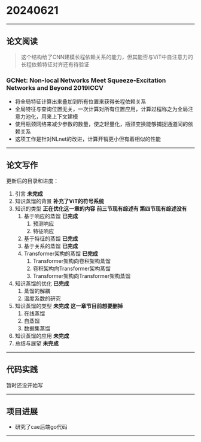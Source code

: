 # 20240621


---

## 论文阅读  

> 这个结构给了CNN建模长程依赖关系的能力，但其能否与ViT中自注意力的长程依赖特征对齐还有待验证
### GCNet: Non-local Networks Meet Squeeze-Excitation Networks and Beyond  2019ICCV
- 将全局特征计算出来叠加到所有位置来获得长程依赖关系
- 全局特征与查询位置无关，一次计算对所有位置应用，计算过程称之为全局注意力池化，用来上下文建模
- 使用瓶颈网络来减少参数的数量，使之轻量化，瓶颈变换能够捕捉通道间的依赖关系
- 这项工作是针对NLnet的改进，计算开销更小但有着相似的性能

---

## 论文写作

更新后的目录和进度：

1. 引言 **未完成**
2. 知识蒸馏的背景  **补充了ViT的符号系统**
3. 知识的类型 **正在优化这一章的内容** **前三节现有综述有  第四节现有综述没有**
   1. 基于响应的蒸馏  **已完成** 
      1. 预测响应
      2. 特征响应
   2. 基于特征的蒸馏  **已完成**
   3. 基于关系的蒸馏  **已完成**
   4. Transformer架构的蒸馏  **已完成**
      1. Transformer架构向卷积架构蒸馏
      2. 卷积架构向Transformer架构蒸馏
      3. Transformer架构向Transformer架构蒸馏
4. 知识蒸馏的优化  **已完成**
   1. 蒸馏的解耦
   2. 温度系数的研究
5. 知识蒸馏的类型  **未完成** **这一章节目前想要删掉**
   1. 在线蒸馏
   2. 自蒸馏
   3. 数据集蒸馏
6. 知识蒸馏的应用  **未完成**
7. 总结与展望   **未完成**
   

---

## 代码实践

暂时还没开始写

---

## 项目进展

- 研究了cae后端go代码

---


